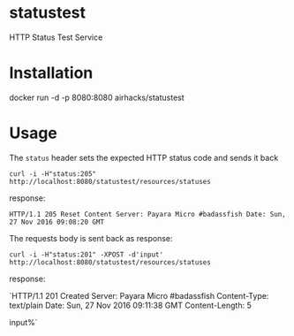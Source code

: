 # statustest

HTTP Status Test Service


# Installation

docker run -d -p 8080:8080 airhacks/statustest

# Usage

The `status` header sets the expected HTTP status code and sends it back

`curl -i -H"status:205" http://localhost:8080/statustest/resources/statuses`

response:

`
HTTP/1.1 205 Reset Content
Server: Payara Micro #badassfish
Date: Sun, 27 Nov 2016 09:08:20 GMT
`

The requests body is sent back as response:

`curl -i -H"status:201" -XPOST -d'input' http://localhost:8080/statustest/resources/statuses`

response:

`HTTP/1.1 201 Created
Server: Payara Micro #badassfish
Content-Type: text/plain
Date: Sun, 27 Nov 2016 09:11:38 GMT
Content-Length: 5

input%`

